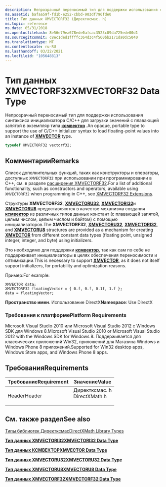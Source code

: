 ```yaml
---
description: Непрозрачный переносимый тип для поддержки использования синтаксиса инициализатора C/C++ для загрузки значений с плавающей запятой в экземпляр типа КСМВЕКТОР.
ms.assetid: bafaa59f-fd1b-e252-cbbd-903df796fde0
title: Тип данных XMVECTORF32 (Директксмас. h)
ms.topic: reference
ms.date: 05/31/2018
ms.openlocfilehash: 8e56e79ea678ede0afcac3523c09da725ede00d1
ms.sourcegitcommit: c8ec1ded1ffffc364d3c4f560bb2171da0dc5040
ms.translationtype: MT
ms.contentlocale: ru-RU
ms.lasthandoff: 03/22/2021
ms.locfileid: "105648813"
---
```

# <a name="xmvectorf32-data-type"></a><span data-ttu-id="bc1a5-103">Тип данных XMVECTORF32</span><span class="sxs-lookup"><span data-stu-id="bc1a5-103">XMVECTORF32 Data Type</span></span>

<span data-ttu-id="bc1a5-104">Непрозрачный переносимый тип для поддержки использования синтаксиса инициализатора C/C++ для загрузки значений с плавающей запятой в экземпляр типа [**ксмвектор**](xmvector-data-type.md) .</span><span class="sxs-lookup"><span data-stu-id="bc1a5-104">An opaque, portable type to support the use of C/C++ initializer syntax to load floating-point values into an instance of [**XMVECTOR**](xmvector-data-type.md) type.</span></span>


```C++
typedef XMVECTORF32 vectorf32;
```



## <a name="remarks"></a><span data-ttu-id="bc1a5-105">Комментарии</span><span class="sxs-lookup"><span data-stu-id="bc1a5-105">Remarks</span></span>

<span data-ttu-id="bc1a5-106">Список дополнительных функций, таких как конструкторы и операторы, доступных `XMVECTORF32` при использовании при программировании в C++, см. в разделе [расширения XMVECTORF32](ovw-xmvectorf32-extensions.md).</span><span class="sxs-lookup"><span data-stu-id="bc1a5-106">For a list of additional functionality, such as constructors and operators, available using `XMVECTORF32` when programming in C++, see [XMVECTORF32 Extensions](ovw-xmvectorf32-extensions.md).</span></span>

<span data-ttu-id="bc1a5-107">Структуры **XMVECTORF32**, [**XMVECTORU32**](xmvectoru32-data-type.md), [**XMVECTORI32**](xmvectori32-data-type.md)и [**XMVECTORU8**](xmvectoru8-data-type.md) предоставляются в качестве механизма создания [**ксмвектор**](xmvector-data-type.md) из различных типов данных констант (с плавающей запятой, целым числом, целым числом и байтом) с помощью инициализаторов.</span><span class="sxs-lookup"><span data-stu-id="bc1a5-107">The **XMVECTORF32**, [**XMVECTORU32**](xmvectoru32-data-type.md), [**XMVECTORI32**](xmvectori32-data-type.md), and [**XMVECTORU8**](xmvectoru8-data-type.md) structures are provided as a mechanism for creating [**XMVECTOR**](xmvector-data-type.md) from different constant data types (floating point, unsigned integer, integer, and byte) using initializers.</span></span>

<span data-ttu-id="bc1a5-108">Это необходимо для поддержки [**ксмвектор**](xmvector-data-type.md), так как сам по себе не поддерживает инициализаторы в целях обеспечения переносимости и оптимизации.</span><span class="sxs-lookup"><span data-stu-id="bc1a5-108">This is necessary to support [**XMVECTOR**](xmvector-data-type.md), as it does not itself support initializers, for portability and optimization reasons.</span></span>

<span data-ttu-id="bc1a5-109">Пример:</span><span class="sxs-lookup"><span data-stu-id="bc1a5-109">For example:</span></span>


```
XMVECTOR data;
XMVECTORF32 floatingVector = { 0.f, 0.f, 0.1f, 1.f };
data = floatingVector;
```



<span data-ttu-id="bc1a5-110">**Пространство имен**. Использование DirectX</span><span class="sxs-lookup"><span data-stu-id="bc1a5-110">**Namespace**: Use DirectX</span></span>

### <a name="platform-requirements"></a><span data-ttu-id="bc1a5-111">Требования к платформе</span><span class="sxs-lookup"><span data-stu-id="bc1a5-111">Platform Requirements</span></span>

<span data-ttu-id="bc1a5-112">Microsoft Visual Studio 2010 или Microsoft Visual Studio 2012 с Windows SDK для Windows 8.</span><span class="sxs-lookup"><span data-stu-id="bc1a5-112">Microsoft Visual Studio 2010 or Microsoft Visual Studio 2012 with the Windows SDK for Windows 8.</span></span> <span data-ttu-id="bc1a5-113">Поддерживается для классических приложений Win32, приложений для Магазина Windows и Windows Phone 8 приложений.</span><span class="sxs-lookup"><span data-stu-id="bc1a5-113">Supported for Win32 desktop apps, Windows Store apps, and Windows Phone 8 apps.</span></span>

## <a name="requirements"></a><span data-ttu-id="bc1a5-114">Требования</span><span class="sxs-lookup"><span data-stu-id="bc1a5-114">Requirements</span></span>



| <span data-ttu-id="bc1a5-115">Требование</span><span class="sxs-lookup"><span data-stu-id="bc1a5-115">Requirement</span></span> | <span data-ttu-id="bc1a5-116">Значение</span><span class="sxs-lookup"><span data-stu-id="bc1a5-116">Value</span></span> |
|-------------------|------------------------------------------------------------------------------------------|
| <span data-ttu-id="bc1a5-117">Header</span><span class="sxs-lookup"><span data-stu-id="bc1a5-117">Header</span></span><br/> | <dl> <span data-ttu-id="bc1a5-118"><dt>Директксмас. h</dt></span><span class="sxs-lookup"><span data-stu-id="bc1a5-118"><dt>DirectXMath.h</dt></span></span> </dl> |



## <a name="see-also"></a><span data-ttu-id="bc1a5-119">См. также раздел</span><span class="sxs-lookup"><span data-stu-id="bc1a5-119">See also</span></span>

<dl> <dt>

[<span data-ttu-id="bc1a5-120">Типы библиотек Директксмас</span><span class="sxs-lookup"><span data-stu-id="bc1a5-120">DirectXMath Library Types</span></span>](ovw-xnamath-reference-types.md)
</dt> <dt>

[<span data-ttu-id="bc1a5-121">**Тип данных XMVECTORI32**</span><span class="sxs-lookup"><span data-stu-id="bc1a5-121">**XMVECTORI32 Data Type**</span></span>](xmvectori32-data-type.md)
</dt> <dt>

[<span data-ttu-id="bc1a5-122">**Тип данных КСМВЕКТОР**</span><span class="sxs-lookup"><span data-stu-id="bc1a5-122">**XMVECTOR Data Type**</span></span>](xmvector-data-type.md)
</dt> <dt>

[<span data-ttu-id="bc1a5-123">**Тип данных XMVECTORU32**</span><span class="sxs-lookup"><span data-stu-id="bc1a5-123">**XMVECTORU32 Data Type**</span></span>](xmvectoru32-data-type.md)
</dt> <dt>

[<span data-ttu-id="bc1a5-124">**Тип данных XMVECTORU8**</span><span class="sxs-lookup"><span data-stu-id="bc1a5-124">**XMVECTORU8 Data Type**</span></span>](xmvectoru8-data-type.md)
</dt> <dt>

[<span data-ttu-id="bc1a5-125">**Тип данных XMVECTORF32**</span><span class="sxs-lookup"><span data-stu-id="bc1a5-125">**XMVECTORF32 Data Type**</span></span>](xmvectorf32-data-type.md)
</dt> </dl>

 

 




